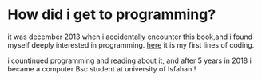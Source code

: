 # How did i get to programming?
it was december 2013 when i accidentally encounter <a href=https://github.com/Mehrdadghassabi/Memories/blob/main/High_school/books/q-basic/q-basic.pdf>this</a> book,and i found myself deeply interested in programming. <a href=https://github.com/Mehrdadghassabi/Memories/tree/main/High_school/codes>here</a> it is my first lines of coding.

i countinued programming and <a href=https://github.com/Mehrdadghassabi/Memories/tree/main/High_school/books>reading</a> about it, and after 5 years in 2018 i became a computer Bsc student at university of Isfahan!!
